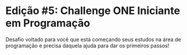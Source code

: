 # Edição #5: Challenge ONE Iniciante em Programação
Desafio voltado para você que está começando seus estudos na área de programação e precisa daquela ajuda para dar os primeiros passos!
